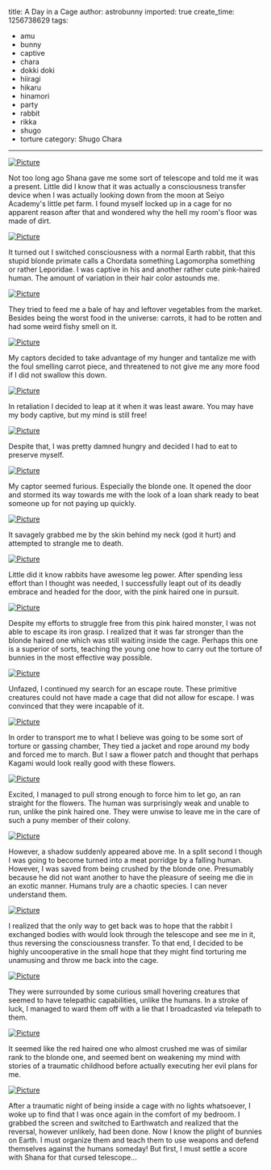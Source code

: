 title: A Day in a Cage
author: astrobunny
imported: true
create_time: 1256738629
tags:
- amu
- bunny
- captive
- chara
- dokki doki
- hiiragi
- hikaru
- hinamori
- party
- rabbit
- rikka
- shugo
- torture
category: Shugo Chara
---
 [![](wp-uploads/2009/10/wpid-ShugoCharaParty_19-500x281.jpg "Picture")](/images/wp-uploads/2009/10/wpid-ShugoCharaParty_19.jpg)  
  
Not too long ago Shana gave me some sort of telescope and told me it was a present. Little did I know that it was actually a consciousness transfer device when I was actually looking down from the moon at Seiyo Academy's little pet farm. I found myself locked up in a cage for no apparent reason after that and wondered why the hell my room's floor was made of dirt.  
<!--more-->  
 [![](wp-uploads/2009/10/wpid-ShugoCharaParty_0-500x281.jpg "Picture")](/images/wp-uploads/2009/10/wpid-ShugoCharaParty_0.jpg)  
  
It turned out I switched consciousness with a normal Earth rabbit, that this stupid blonde primate calls a Chordata something Lagomorpha something or rather Leporidae. I was captive in his and another rather cute pink-haired human. The amount of variation in their hair color astounds me.  
  
 [![](wp-uploads/2009/10/wpid-ShugoCharaParty_1-500x281.jpg "Picture")](/images/wp-uploads/2009/10/wpid-ShugoCharaParty_1.jpg)  
  
They tried to feed me a bale of hay and leftover vegetables from the market. Besides being the worst food in the universe: carrots, it had to be rotten and had some weird fishy smell on it.  
  
 [![](wp-uploads/2009/10/wpid-ShugoCharaParty_2-500x281.jpg "Picture")](/images/wp-uploads/2009/10/wpid-ShugoCharaParty_2.jpg)  
  
My captors decided to take advantage of my hunger and tantalize me with the foul smelling carrot piece, and threatened to not give me any more food if I did not swallow this down.  
  
 [![](wp-uploads/2009/10/wpid-ShugoCharaParty_3-500x281.jpg "Picture")](/images/wp-uploads/2009/10/wpid-ShugoCharaParty_3.jpg)  
  
In retaliation I decided to leap at it when it was least aware. You may have my body captive, but my mind is still free!  
  
 [![](wp-uploads/2009/10/wpid-ShugoCharaParty_4-500x281.jpg "Picture")](/images/wp-uploads/2009/10/wpid-ShugoCharaParty_4.jpg)  
  
Despite that, I was pretty damned hungry and decided I had to eat to preserve myself.  
  
 [![](wp-uploads/2009/10/wpid-ShugoCharaParty_5-500x281.jpg "Picture")](/images/wp-uploads/2009/10/wpid-ShugoCharaParty_5.jpg)  
  
My captor seemed furious. Especially the blonde one. It opened the door and stormed its way towards me with the look of a loan shark ready to beat someone up for not paying up quickly.  
  
 [![](wp-uploads/2009/10/wpid-ShugoCharaParty_6-500x281.jpg "Picture")](/images/wp-uploads/2009/10/wpid-ShugoCharaParty_6.jpg)  
  
It savagely grabbed me by the skin behind my neck (god it hurt) and attempted to strangle me to death.  
  
 [![](wp-uploads/2009/10/wpid-ShugoCharaParty_8-500x281.jpg "Picture")](/images/wp-uploads/2009/10/wpid-ShugoCharaParty_8.jpg)  
  
Little did it know rabbits have awesome leg power. After spending less effort than I thought was needed, I successfully leapt out of its deadly embrace and headed for the door, with the pink haired one in pursuit.  
  
 [![](wp-uploads/2009/10/wpid-ShugoCharaParty_9-500x281.jpg "Picture")](/images/wp-uploads/2009/10/wpid-ShugoCharaParty_9.jpg)  
  
Despite my efforts to struggle free from this pink haired monster, I was not able to escape its iron grasp. I realized that it was far stronger than the blonde haired one which was still waiting inside the cage. Perhaps this one is a superior of sorts, teaching the young one how to carry out the torture of bunnies in the most effective way possible.  
  
 [![](wp-uploads/2009/10/wpid-ShugoCharaParty_10-500x281.jpg "Picture")](/images/wp-uploads/2009/10/wpid-ShugoCharaParty_10.jpg)  
  
Unfazed, I continued my search for an escape route. These primitive creatures could not have made a cage that did not allow for escape. I was convinced that they were incapable of it.  
  
 [![](wp-uploads/2009/10/wpid-ShugoCharaParty_20-500x281.jpg "Picture")](/images/wp-uploads/2009/10/wpid-ShugoCharaParty_20.jpg)  
  
In order to transport me to what I believe was going to be some sort of torture or gassing chamber, They tied a jacket and rope around my body and forced me to march. But I saw a flower patch and thought that perhaps Kagami would look really good with these flowers.   
  
 [![](wp-uploads/2009/10/wpid-ShugoCharaParty_13-500x281.jpg "Picture")](/images/wp-uploads/2009/10/wpid-ShugoCharaParty_13.jpg)  
  
Excited, I managed to pull strong enough to force him to let go, an ran straight for the flowers. The human was surprisingly weak and unable to run, unlike the pink haired one. They were unwise to leave me in the care of such a puny member of their colony.  
  
 [![](wp-uploads/2009/10/wpid-ShugoCharaParty_14-500x281.jpg "Picture")](/images/wp-uploads/2009/10/wpid-ShugoCharaParty_14.jpg)  
  
However, a shadow suddenly appeared above me. In a split second I though I was going to become turned into a meat porridge by a falling human. However, I was saved from being crushed by the blonde one. Presumably because he did not want another to have the pleasure of seeing me die in an exotic manner. Humans truly are a chaotic species. I can never understand them.  
  
 [![](wp-uploads/2009/10/wpid-ShugoCharaParty_15-500x281.jpg "Picture")](/images/wp-uploads/2009/10/wpid-ShugoCharaParty_15.jpg)  
  
I realized that the only way to get back was to hope that the rabbit I exchanged bodies with would look through the telescope and see me in it, thus reversing the consciousness transfer. To that end, I decided to be highly uncooperative in the small hope that they might find torturing me unamusing and throw me back into the cage.  
  
 [![](wp-uploads/2009/10/wpid-ShugoCharaParty_16-500x281.jpg "Picture")](/images/wp-uploads/2009/10/wpid-ShugoCharaParty_16.jpg)  
  
They were surrounded by some curious small hovering creatures that seemed to have telepathic capabilities, unlike the humans. In a stroke of luck, I managed to ward them off with a lie that I broadcasted via telepath to them.  
  
 [![](wp-uploads/2009/10/wpid-ShugoCharaParty_17-500x281.jpg "Picture")](/images/wp-uploads/2009/10/wpid-ShugoCharaParty_17.jpg)  
  
It seemed like the red haired one who almost crushed me was of similar rank to the blonde one, and seemed bent on weakening my mind with stories of a traumatic childhood before actually executing her evil plans for me.  
  
 [![](wp-uploads/2009/10/wpid-ShugoCharaParty_18-500x281.jpg "Picture")](/images/wp-uploads/2009/10/wpid-ShugoCharaParty_18.jpg)  
  
After a traumatic night of being inside a cage with no lights whatsoever, I woke up to find that I was once again in the comfort of my bedroom. I grabbed the screen and switched to Earthwatch and realized that the reversal, however unlikely, had been done. Now I know the plight of bunnies on Earth. I must organize them and teach them to use weapons and defend themselves against the humans someday! But first, I must settle a score with Shana for that cursed telescope...
